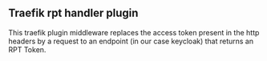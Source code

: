 ## Traefik rpt handler plugin

This traefik plugin middleware replaces the access token present in the http headers by a request to an endpoint (in our case keycloak) that returns an RPT Token.